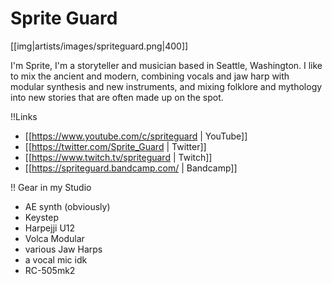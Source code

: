 # Sprite Guard

[[img|artists/images/spriteguard.png|400]]

I'm Sprite, I'm a storyteller and musician based in Seattle, Washington. I like to mix the ancient and modern, combining vocals and jaw harp with modular synthesis and new instruments, and mixing folklore and mythology into new stories that are often made up on the spot.

!!Links

* [[https://www.youtube.com/c/spriteguard | YouTube]]
* [[https://twitter.com/Sprite_Guard | Twitter]]
* [[https://www.twitch.tv/spriteguard | Twitch]]
* [[https://spriteguard.bandcamp.com/ | Bandcamp]]

!! Gear in my Studio

* AE synth (obviously)
* Keystep
* Harpejji U12
* Volca Modular
* various Jaw Harps
* a vocal mic idk
* RC-505mk2
